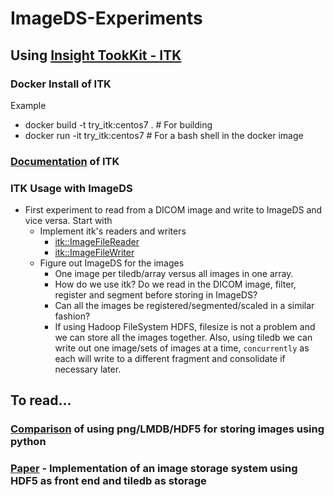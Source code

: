 # ImageDS-Experiments

## Using [Insight TookKit - ITK](https://www.itk.org/)

### Docker Install of ITK
Example 
* docker build -t try_itk:centos7 . # For building
* docker run -it try_itk:centos7 # For a bash shell in the docker image

### [Documentation](https://itk.org/ITKSoftwareGuide/html/Book2/ITKSoftwareGuide-Book2ch1.html) of ITK 

### ITK Usage with ImageDS
* First experiment to read from a DICOM image and write to ImageDS and vice versa. Start with
  * Implement itk's readers and writers
    * [itk::ImageFileReader](https://www.itk.org/Doxygen/html/classitk_1_1ImageFileReader.html)
    * [itk::ImageFileWriter](https://www.itk.org/Doxygen/html/classitk_1_1ImageFileWriter.html)
  * Figure out ImageDS for the images
    * One image per tiledb/array versus all images in one array.
    * How do we use itk? Do we read in the DICOM image, filter, register and segment before storing in ImageDS?
    * Can all the images be registered/segmented/scaled in a similar fashion?
    * If using Hadoop FileSystem HDFS, filesize is not a problem and we can store all the images together. Also, using tiledb we can write out one image/sets of images at a time, `concurrently` as each will write to a different fragment and consolidate if necessary later.
    
## To read...
### [Comparison](https://realpython.com/storing-images-in-python/) of using png/LMDB/HDF5 for storing images using python
### [Paper](https://etd.ohiolink.edu/!etd.send_file?accession=osu1524063297966335&disposition=inline) - Implementation of an image storage system using HDF5 as front end and tiledb as storage

